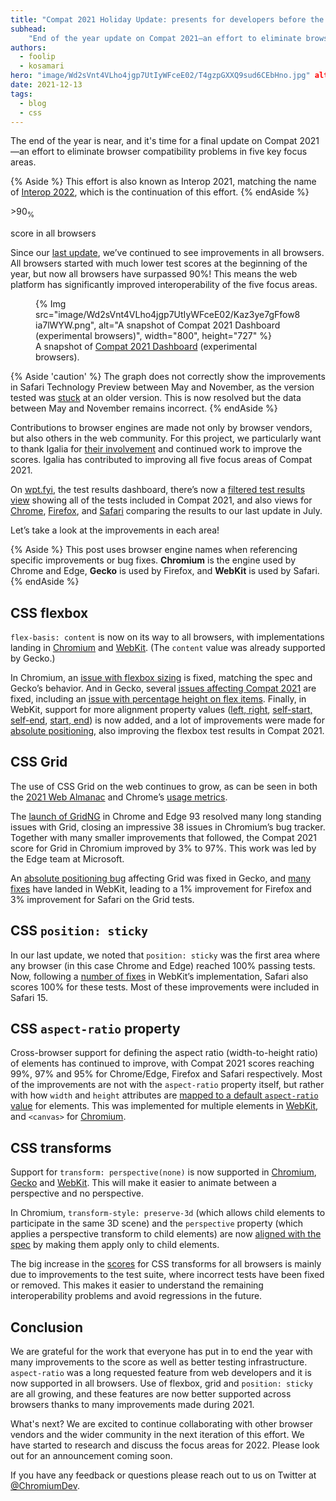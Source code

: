 ```yaml
---
title: "Compat 2021 Holiday Update: presents for developers before the end of the year"
subhead:
    "End of the year update on Compat 2021—an effort to eliminate browser compatibility problems in five key focus areas: CSS Flexbox, CSS Grid, position: sticky, aspect-ratio, and CSS transforms."
authors:
  - foolip
  - kosamari
hero: "image/Wd2sVnt4VLho4jgp7UtIyWFceE02/T4gzpGXXQ9sud6CEbHno.jpg" alt: "a hand holding a small box of presents with red ribbon."
date: 2021-12-13
tags:
  - blog
  - css
---
```


The end of the year is near, and it's time for a final update on Compat 2021—an effort to eliminate
browser compatibility problems in five key focus areas.

{% Aside %}
This effort is also known as Interop 2021, matching the name of
[Interop 2022](https://github.com/web-platform-tests/interop-2022), which is the continuation of
this effort.
{% endAside %}

<div class="w-stats">
 <div class="w-stat">
   <p class="w-stat__figure">>90<sub>%</sub></p>
   <p class="w-stat__desc">score in all browsers</p>
 </div>
</div>

Since our [last update](https://web.dev/compat2021-midyear/), we’ve continued to see improvements
in all browsers. All browsers started with much lower test scores at the beginning of the year, but
now all browsers have surpassed 90%! This means the web platform has significantly improved
interoperability of the five focus areas.

<figure class="w-figure">
{% Img src="image/Wd2sVnt4VLho4jgp7UtIyWFceE02/Kaz3ye7gFfow8ia7lWYW.png", alt="A snapshot of Compat
2021 Dashboard (experimental browsers)", width="800", height="727" %}
  <figcaption class="w-figcaption">
    A snapshot of <a href="https://wpt.fyi/compat2021">Compat 2021 Dashboard</a> (experimental
    browsers).
  </figcaption>
</figure>

{% Aside 'caution' %}
The graph does not correctly show the improvements in Safari Technology Preview between May and
November, as the version tested was [stuck](https://github.com/web-platform-tests/wpt/issues/31147)
at an older version. This is now resolved but the data between May and November remains incorrect.
{% endAside %}

Contributions to browser engines are made not only by browser vendors, but also others in the web
community. For this project, we particularly want to thank Igalia for
[their involvement](https://www.igalia.com/2021/11/12/New-Interoperability-Milestones.html) and
continued work to improve the scores. Igalia has contributed to improving all five focus
areas of Compat 2021.

On [wpt.fyi](https://wpt.fyi/), the test results dashboard, there’s now a
[filtered test results view](https://wpt.fyi/results/?label=master&label=experimental&product=chrome&product=firefox&product=safari&aligned&q=label%3Ainterop-2021)
showing all of the tests included in Compat 2021, and also views for
[Chrome](https://wpt.fyi/results/?diff&filter=ADC&q=label%3Ainterop-2021&run_id=5738932147847168&run_id=5682110523244544),
[Firefox](https://wpt.fyi/results/?diff&filter=ADC&q=label%3Ainterop-2021&run_id=5644039006191616&run_id=5717852704210944),
and [Safari](https://wpt.fyi/results/?diff&filter=ADC&q=label%3Ainterop-2021&run_id=5739124314079232&run_id=5759777691926528)
comparing the results to our last update in July.

Let’s take a look at the improvements in each area!

{% Aside %}
This post uses browser engine names when referencing specific improvements or bug fixes.
**Chromium** is the engine used by Chrome and Edge, **Gecko** is used by Firefox, and
**WebKit** is used by Safari.
{% endAside %}


## CSS flexbox

`flex-basis: content` is now on its way to all browsers, with implementations landing in
[Chromium](https://bugs.chromium.org/p/chromium/issues/detail?id=470421) and
[WebKit](https://trac.webkit.org/changeset/284440/webkit). (The `content` value was already
supported by Gecko.)

In Chromium, an [issue with flexbox sizing](https://bugs.chromium.org/p/chromium/issues/detail?id=961902)
is fixed, matching the spec and Gecko’s behavior. And in Gecko, several
[issues affecting Compat 2021](https://bugzilla.mozilla.org/show_bug.cgi?id=1700745) are fixed,
including an [issue with percentage height on flex items](https://bugzilla.mozilla.org/show_bug.cgi?id=1611303).
Finally, in WebKit, support for more alignment property values ([left, right](https://trac.webkit.org/changeset/282078/webkit),
[self-start, self-end](https://trac.webkit.org/changeset/282267/webkit), [start, end](https://trac.webkit.org/changeset/281840/webkit))
is now added, and a lot of improvements were made for [absolute positioning](https://trac.webkit.org/changeset/281995/webkit),
also improving the flexbox test results in Compat 2021.


## CSS Grid

The use of CSS Grid on the web continues to grow, as can be seen in both the
[2021 Web Almanac](https://almanac.httparchive.org/en/2021/css#flexbox-and-grid-adoption) and
Chrome’s [usage metrics](https://www.chromestatus.com/metrics/feature/timeline/popularity/1693).

The [launch of GridNG](https://blogs.windows.com/msedgedev/2021/08/10/compat2021-css-grid-gridng/)
in Chrome and Edge 93 resolved many long standing issues with Grid, closing an impressive 38 issues
in Chromium’s bug tracker. Together with many smaller improvements that followed, the Compat 2021
score for Grid in Chromium improved by 3% to 97%. This work was led by the Edge team at Microsoft.

An [absolute positioning bug](https://bugzilla.mozilla.org/show_bug.cgi?id=1707643) affecting Grid
was fixed in Gecko, and [many fixes](https://bugs.webkit.org/buglist.cgi?bug_status=RESOLVED&chfield=resolution&chfieldfrom=2021-01-01&chfieldto=2021-12-31&component=Accessibility&component=CSS&component=Layout%20and%20Rendering&component=New%20Bugs&f1=short_desc&f2=short_desc&f3=short_desc&list_id=7744283&o1=notsubstring&o2=notsubstring&o3=substring&query_format=advanced&resolution=FIXED&v1=Web%20Inspector&v2=%5BLFC%5D&v3=grid)
have landed in WebKit, leading to a 1% improvement for Firefox and 3% improvement for Safari on
the Grid tests.


## CSS `position: sticky`

In our last update, we noted that `position: sticky` was the first area where any browser (in this
case Chrome and Edge) reached 100% passing tests. Now, following a [number of fixes](https://bugs.webkit.org/buglist.cgi?bug_status=RESOLVED&chfield=resolution&chfieldfrom=2021-01-01&chfieldto=2021-12-31&f1=short_desc&f2=short_desc&f3=short_desc&list_id=7744291&o1=notsubstring&o2=notsubstring&o3=substring&query_format=advanced&resolution=FIXED&v1=Web%20Inspector&v2=%5BLFC%5D&v3=sticky)
in WebKit’s implementation, Safari also scores 100% for these tests.  Most of these improvements
were included in Safari 15.


## CSS `aspect-ratio` property

Cross-browser support for defining the aspect ratio (width-to-height ratio) of elements has
continued to improve, with Compat 2021 scores reaching 99%, 97% and 95% for Chrome/Edge, Firefox
and Safari respectively. Most of the improvements are not with the `aspect-ratio` property itself,
but rather with how `width` and `height` attributes are [mapped to a default `aspect-ratio` value](https://developer.mozilla.org/docs/Web/Media/images/aspect_ratio_mapping)
for elements. This was implemented for multiple elements in [WebKit](https://wpt.fyi/results/html/rendering/replaced-elements/attributes-for-embedded-content-and-images?diff&filter=ADC&q=label%3Ainterop-2021&run_id=5739124314079232&run_id=6290692121821184),
and `<canvas>` for [Chromium](https://chromium-review.googlesource.com/c/chromium/src/+/3109968).


## CSS transforms

Support for `transform: perspective(none)` is now supported in
[Chromium](https://chromestatus.com/feature/5687325523705856),
[Gecko](https://bugzilla.mozilla.org/show_bug.cgi?id=1725207) and
[WebKit](https://trac.webkit.org/changeset/285255/webkit). This will make it easier to
animate between a perspective and no perspective.

In Chromium, `transform-style: preserve-3d` (which allows child elements to participate in the same
3D scene) and the `perspective` property (which applies a perspective transform to child elements)
are now [aligned with the spec](https://chromestatus.com/feature/5640541339385856) by making them
apply only to child elements.

The big increase in the [scores](https://wpt.fyi/compat2021?feature=css-transforms) for CSS
transforms for all browsers is mainly due to improvements to the test suite, where incorrect
tests have been fixed or removed. This makes it easier to understand the remaining interoperability
problems and avoid regressions in the future.


## Conclusion

We are grateful for the work that everyone has put in to end the year with many improvements to the
score as well as better testing infrastructure. `aspect-ratio` was a long requested feature from
web developers and it is now supported in all browsers. Use of flexbox, grid and `position: sticky`
are all growing, and these features are now better supported across browsers thanks to many
improvements made during 2021.

What's next? We are excited to continue collaborating with other browser vendors and the wider
community in the next iteration of this effort. We have started to research and discuss the focus
areas for 2022. Please look out for an announcement coming soon.

If you have any feedback or questions please reach out to us on Twitter at [@ChromiumDev](https://twitter.com/ChromiumDev).
